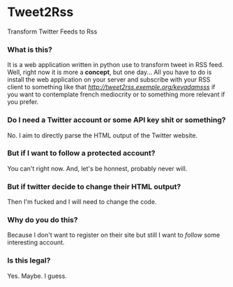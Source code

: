 # Tweet2Rss
Transform Twitter Feeds to Rss

### What is this?

It is a web application written in python use to transform tweet in RSS feed. Well, right now it is more a __concept__, but one day... All you have to do is install the web application on your server and subscribe with your RSS client to something like that *http://tweet2rss.exemple.org/kevadamsss* if you want to contemplate french mediocrity or to something more relevant if you prefer.

### Do I need a Twitter account or some API key shit or something?

No. I aim to directly parse the HTML output of the Twitter website.

### But if I want to follow a protected account?

You can't right now. And, let's be honnest, probably never will.

### But if twitter decide to change their HTML output?

Then I'm fucked and I will need to change the code.

### Why do you do this?

Because I don't want to register on their site but still I want to *follow* some interesting account.

### Is this legal?

Yes. Maybe. I guess.
